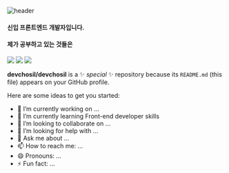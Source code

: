 ![header](https://capsule-render.vercel.app/api?type=waving&color=gradient&customColorList=3&height=250&section=header&text=Song's%20Git%20Hub&fontSize=70)

<h4>신입 프론트엔드 개발자입니다.</h4>

<h4>제가 공부하고 있는 것들은</h4>

<img src="https://img.shields.io/badge/HTML-green?style=flat-square&logo={HTML5}&logoColor={E34F26}"/>
<img src="https://img.shields.io/badge/{1}-{2}?style=flat-square&logo={3}&logoColor={4}"/>
<img src="https://img.shields.io/badge/{1}-{2}?style=flat-square&logo={3}&logoColor={4}"/>


**devchosil/devchosil** is a ✨ _special_ ✨ repository because its `README.md` (this file) appears on your GitHub profile.

Here are some ideas to get you started:

- 🔭 I’m currently working on ...
- 🌱 I’m currently learning Front-end developer skills
- 👯 I’m looking to collaborate on ...
- 🤔 I’m looking for help with ...
- 💬 Ask me about ...
- 📫 How to reach me: ...
- 😄 Pronouns: ...
- ⚡ Fun fact: ...


